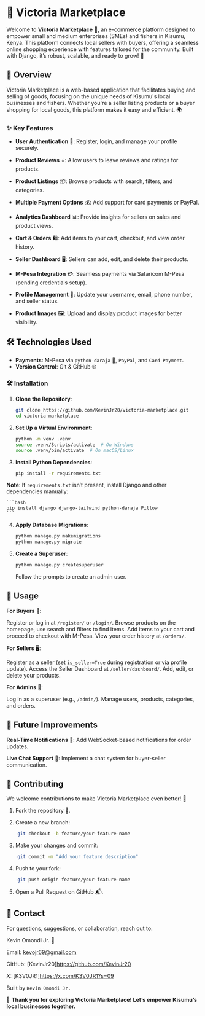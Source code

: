 # 🛒 Victoria Marketplace

Welcome to **Victoria Marketplace** 🌟, an e-commerce platform designed to empower small and medium enterprises (SMEs) and fishers in Kisumu, Kenya. This platform connects local sellers with buyers, offering a seamless online shopping experience with features tailored for the community. Built with Django, it’s robust, scalable, and ready to grow! 🚀

## 📜 Overview

Victoria Marketplace is a web-based application that facilitates buying and selling of goods, focusing on the unique needs of Kisumu's local businesses and fishers. Whether you're a seller listing products or a buyer shopping for local goods, this platform makes it easy and efficient. 🌍

### ✨ Key Features

- **User Authentication** 🔐: Register, login, and manage your profile securely.

- **Product Reviews** ⭐: Allow users to leave reviews and ratings for products.

- **Product Listings** 📦: Browse products with search, filters, and categories.

- **Multiple Payment Options** 💰: Add support for card payments or PayPal.

- **Analytics Dashboard** 📊: Provide insights for sellers on sales and product views.

- **Cart & Orders** 🛍️: Add items to your cart, checkout, and view order history.

- **Seller Dashboard** 🖥️: Sellers can add, edit, and delete their products.

- **M-Pesa Integration** 💳: Seamless payments via Safaricom M-Pesa (pending credentials setup).

- **Profile Management** 👤: Update your username, email, phone number, and seller status.

- **Product Images** 🖼️: Upload and display product images for better visibility.

## 🛠️ Technologies Used

- **Payments**: M-Pesa via `python-daraja` 💸, `PayPal`, and `Card Payment`.
- **Version Control**: Git & GitHub 🌐


### 🛠️ Installation

1. **Clone the Repository**:
   ```bash
   git clone https://github.com/KevinJr20/victoria-marketplace.git
   cd victoria-marketplace
    ```

2. **Set Up a Virtual Environment**:
    ```bash
    python -m venv .venv
    source .venv/Scripts/activate  # On Windows
    source .venv/bin/activate  # On macOS/Linux
    ```


3. **Install Python Dependencies**:
    ```bash
    pip install -r requirements.txt
    ```

**Note**: If `requirements.txt` isn’t present, install Django and other dependencies manually:

    ```bash
    pip install django django-tailwind python-daraja Pillow
    ```


4. **Apply Database Migrations**:
    ```bash
    python manage.py makemigrations
    python manage.py migrate
    ```


5. **Create a Superuser**:
    ```bash
    python manage.py createsuperuser
    ```

    Follow the prompts to create an admin user.




## 📖 Usage

**For Buyers** 🛒:

Register or log in at `/register/` or `/login/`.
Browse products on the homepage, use search and filters to find items.
Add items to your cart and proceed to checkout with M-Pesa.
View your order history at `/orders/`.


**For Sellers** 🖥️:

Register as a seller (set `is_seller=True` during registration or via profile update).
Access the Seller Dashboard at `/seller/dashboard/`.
Add, edit, or delete your products.


**For Admins** 🔧:

Log in as a superuser (e.g., `/admin/`).
Manage users, products, categories, and orders.


## 🔮 Future Improvements

**Real-Time Notifications** 🔔: Add WebSocket-based notifications for order updates.

**Live Chat Support** 💬: Implement a chat system for buyer-seller communication.


## 🤝 Contributing

We welcome contributions to make Victoria Marketplace even better! 🌟

1. Fork the repository 🍴.

2. Create a new branch:

```bash
    git checkout -b feature/your-feature-name
```


3. Make your changes and commit:

```bash
    git commit -m "Add your feature description"
```


4. Push to your fork:

```bash
    git push origin feature/your-feature-name
```

5. Open a Pull Request on GitHub 📬.

## 📧 Contact

For questions, suggestions, or collaboration, reach out to:

Kevin Omondi Jr. 📩

Email: kevojr69@gmail.com

GitHub: [KevinJr20]https://github.com/KevinJr20

X: [K3V0JR1]https://x.com/K3V0JR1?s=09


Built by `Kevin Omondi Jr.`

🌟 **Thank you for exploring Victoria Marketplace! Let’s empower Kisumu’s local businesses together.** 
